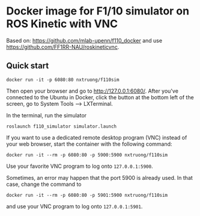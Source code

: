 # Docker image for F1/10 simulator on ROS Kinetic with VNC

Based on:  <https://github.com/mlab-upenn/f110_docker> and use <https://github.com/FF1RR-NAU/roskineticvnc>.

## Quick start
```
docker run -it -p 6080:80 nxtruong/f110sim
```
Then open your browser and go to http://127.0.0.1:6080/.
After you've connected to the Ubuntu in Docker, click the button at the bottom left of the screen, go to System Tools --> LXTerminal.

In the terminal, run the simulator
```
roslaunch f110_simulator simulator.launch
```

If you want to use a dedicated remote desktop program (VNC) instead of your web
browser, start the container with the following command:
```
docker run -it --rm -p 6080:80 -p 5900:5900 nxtruong/f110sim
```
Use your favorite VNC program to log onto `127.0.0.1:5900`.

Sometimes, an error may happen that the port 5900 is already used. In that case, change the command to
```
docker run -it --rm -p 6080:80 -p 5901:5900 nxtruong/f110sim
```
and use your VNC program to log onto `127.0.0.1:5901`.

